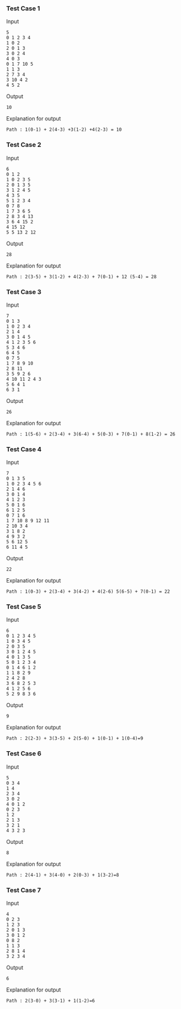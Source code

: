 ### Test Case 1

Input

```
5
0 1 2 3 4
1 0 2
2 0 1 3
3 0 2 4
4 0 3
0 1 7 10 5
1 1 3
2 7 3 4
3 10 4 2
4 5 2
```


Output

```
10
```

Explanation for output

```
Path : 1(0-1) + 2(4-3) +3(1-2) +4(2-3) = 10
```

### Test Case 2

Input

```
6
0 1 2
1 0 2 3 5
2 0 1 3 5
3 1 2 4 5
4 3 5
5 1 2 3 4
0 7 8
1 7 3 6 5
2 8 3 4 13
3 6 4 15 2
4 15 12
5 5 13 2 12
```


Output

```
28
```

Explanation for output

```
Path : 2(3-5) + 3(1-2) + 4(2-3) + 7(0-1) + 12 (5-4) = 28
```


### Test Case 3

Input

```
7
0 1 3
1 0 2 3 4
2 1 4
3 0 1 4 5
4 1 2 3 5 6
5 3 4 6
6 4 5
0 7 5
1 7 8 9 10
2 8 11
3 5 9 2 6
4 10 11 2 4 3
5 6 4 1
6 3 1
```


Output

```
26
```

Explanation for output

```
Path : 1(5-6) + 2(3-4) + 3(6-4) + 5(0-3) + 7(0-1) + 8(1-2) = 26
```


### Test Case 4

Input

```
7
0 1 3 5
1 0 2 3 4 5 6
2 1 4 6
3 0 1 4
4 1 2 3
5 0 1 6
6 1 2 5
0 7 1 6
1 7 10 8 9 12 11
2 10 3 4
3 1 8 2
4 9 3 2
5 6 12 5
6 11 4 5
```


Output

```
22
```

Explanation for output
```
Path : 1(0-3) + 2(3-4) + 3(4-2) + 4(2-6) 5(6-5) + 7(0-1) = 22
```


### Test Case 5

Input

```
6
0 1 2 3 4 5
1 0 3 4 5
2 0 3 5
3 0 1 2 4 5
4 0 1 3 5
5 0 1 2 3 4
0 1 4 6 1 2
1 1 8 2 9
2 4 2 8
3 6 8 2 5 3
4 1 2 5 6
5 2 9 8 3 6
```


Output

```
9
```

Explanation for output
```
Path : 2(2-3) + 3(3-5) + 2(5-0) + 1(0-1) + 1(0-4)=9
```

### Test Case 6

Input

```
5
0 3 4
1 4
2 3 4
3 0 2
4 0 1 2
0 2 3
1 2
2 1 3
3 2 1
4 3 2 3
```


Output

```
8
```

Explanation for output
```
Path : 2(4-1) + 3(4-0) + 2(0-3) + 1(3-2)=8
```

### Test Case 7

Input

```
4
0 2 3
1 2 3
2 0 1 3
3 0 1 2
0 8 2
1 1 3
2 8 1 4
3 2 3 4
```


Output

```
6
```

Explanation for output
```
Path : 2(3-0) + 3(3-1) + 1(1-2)=6
```